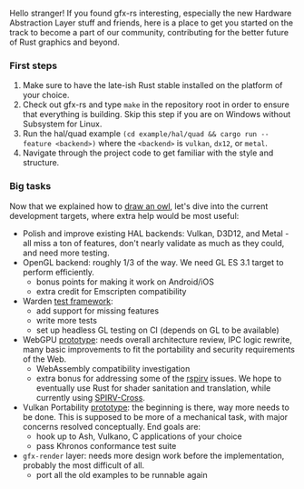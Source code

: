 Hello stranger! If you found gfx-rs interesting, especially the new Hardware Abstraction Layer stuff and friends, here is a place to get you started on the track to become a part of our community, contributing for the better future of Rust graphics and beyond.

### First steps

  1. Make sure to have the late-ish Rust stable installed on the platform of your choice.
  2. Check out gfx-rs and type `make` in the repository root in order to ensure that everything is building. Skip this step if you are on Windows without Subsystem for Linux.
  3. Run the hal/quad example `(cd example/hal/quad && cargo run --feature <backend>)` where the `<backend>` is `vulkan`, `dx12`, or `metal`.
  4. Navigate through the project code to get familiar with the style and structure.

### Big tasks

Now that we explained how to [draw an owl](http://i0.kym-cdn.com/photos/images/original/000/572/078/d6d.jpg), let's dive into the current development targets, where extra help would be most useful:

  - Polish and improve existing HAL backends: Vulkan, D3D12, and Metal - all miss a ton of features, don't nearly validate as much as they could, and need more testing.
  - OpenGL backend: roughly 1/3 of the way. We need GL ES 3.1 target to perform efficiently.
    - bonus points for making it work on Android/iOS
    - extra credit for Emscripten compatibility
  - Warden [test framework](https://github.com/gfx-rs/gfx/pull/1589):
    - add support for missing features
    - write more tests
    - set up headless GL testing on CI (depends on GL to be available)
  - WebGPU [prototype](https://github.com/kvark/webgpu-servo): needs overall architecture review, IPC logic rewrite, many basic improvements to fit the portability and security requirements of the Web.
    - WebAssembly compatibility investigation
    - extra bonus for addressing some of the [rspirv](https://github.com/google/rspirv) issues. We hope to eventually use Rust for shader sanitation and translation, while currently using [SPIRV-Cross](https://github.com/grovesNL/spirv_cross).
  - Vulkan Portability [prototype](https://github.com/kvark/portability): the beginning is there, way more needs to be done. This is supposed to be more of a mechanical task, with major concerns resolved conceptually. End goals are:
    - hook up to Ash, Vulkano, C applications of your choice
    - pass Khronos conformance test suite
  - `gfx-render` layer: needs more design work before the implementation, probably the most difficult of all.
    - port all the old examples to be runnable again
